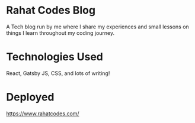 # Rahat Codes Blog

A Tech blog run by me where I share my experiences and small lessons on things I learn throughout my coding journey. 

# Technologies Used

React, Gatsby JS, CSS, and lots of writing!

# Deployed

https://www.rahatcodes.com/
